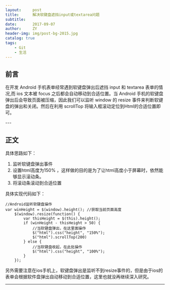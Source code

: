 ```yaml
---
layout:     post
title:      解决软键盘遮挡input或textarea问题
subtitle:   
date:       2017-09-07
author:     ZY
header-img: img/post-bg-2015.jpg
catalog: true
tags:
    - Git
    - 生活
---
```




## 前言

在开发 Android 手机表单经常遇到软键盘弹出后遮挡 input 和 textarea 表单的情况,而 ios 文本被 focus 之后都会自动移动到合适位置。当 Android 手机的软键盘弹出后会导致页面被压缩，因此我们可以监听 window 的 resize 事件来判断软键盘的弹出和关闭。然后在利用 scrollTop 将输入框滚动定位到Html的合适位置即可。

<p id = "build"></p>
---

## 正文

具体思路如下：
1. 监听软键盘弹出事件
2. 设置html高度为150% ，这样做的目的是为了让html高度小于屏幕时，依然能够显示滚动条。
3. 将滚动条滚动到合适位置

具体实现代码如下：


```
//Android监听软键盘操作
var winHeight = $(window).height(); //获取当前页面高度
    $(window).resize(function() {
        var thisHeight = $(this).height();
        if (winHeight - thisHeight > 50) {
            //当软键盘弹出，在这里面操作
            $("html").css("height", "150%");
            $("html").scrollTop(200)
        } else {
            //当软键盘收起，在此处操作
            $("html").css("height", "100%");
        }
    });
```

另外需要注意在ios手机上，软键盘弹出是监听不到resize事件的，但是由于ios的表单会根据软件盘弹出自动移动到合适位置，这里也就没再继续深入研究。




---





